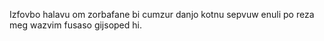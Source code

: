 Izfovbo halavu om zorbafane bi cumzur danjo kotnu sepvuw enuli po reza meg wazvim fusaso gijsoped hi.